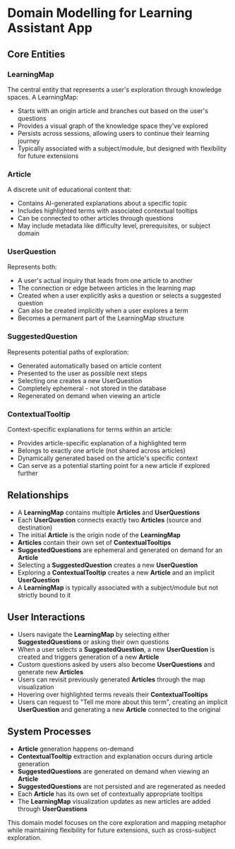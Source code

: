 # Domain Modelling for Learning Assistant App

## Core Entities

### LearningMap

The central entity that represents a user's exploration through knowledge spaces. A LearningMap:

- Starts with an origin article and branches out based on the user's questions
- Provides a visual graph of the knowledge space they've explored
- Persists across sessions, allowing users to continue their learning journey
- Typically associated with a subject/module, but designed with flexibility for future extensions

### Article

A discrete unit of educational content that:

- Contains AI-generated explanations about a specific topic
- Includes highlighted terms with associated contextual tooltips
- Can be connected to other articles through questions
- May include metadata like difficulty level, prerequisites, or subject domain

### UserQuestion

Represents both:

- A user's actual inquiry that leads from one article to another
- The connection or edge between articles in the learning map
- Created when a user explicitly asks a question or selects a suggested question
- Can also be created implicitly when a user explores a term
- Becomes a permanent part of the LearningMap structure

### SuggestedQuestion

Represents potential paths of exploration:

- Generated automatically based on article content
- Presented to the user as possible next steps
- Selecting one creates a new UserQuestion
- Completely ephemeral - not stored in the database
- Regenerated on demand when viewing an article

### ContextualTooltip

Context-specific explanations for terms within an article:

- Provides article-specific explanation of a highlighted term
- Belongs to exactly one article (not shared across articles)
- Dynamically generated based on the article's specific context
- Can serve as a potential starting point for a new article if explored further

## Relationships

- A **LearningMap** contains multiple **Articles** and **UserQuestions**
- Each **UserQuestion** connects exactly two **Articles** (source and destination)
- The initial **Article** is the origin node of the **LearningMap**
- **Articles** contain their own set of **ContextualTooltips**
- **SuggestedQuestions** are ephemeral and generated on demand for an **Article**
- Selecting a **SuggestedQuestion** creates a new **UserQuestion**
- Exploring a **ContextualTooltip** creates a new **Article** and an implicit **UserQuestion**
- A **LearningMap** is typically associated with a subject/module but not strictly bound to it

## User Interactions

- Users navigate the **LearningMap** by selecting either **SuggestedQuestions** or asking their own questions
- When a user selects a **SuggestedQuestion**, a new **UserQuestion** is created and triggers generation of a new **Article**
- Custom questions asked by users also become **UserQuestions** and generate new **Articles**
- Users can revisit previously generated **Articles** through the map visualization
- Hovering over highlighted terms reveals their **ContextualTooltips**
- Users can request to "Tell me more about this term", creating an implicit **UserQuestion** and generating a new **Article** connected to the original

## System Processes

- **Article** generation happens on-demand
- **ContextualTooltip** extraction and explanation occurs during article generation
- **SuggestedQuestions** are generated on demand when viewing an **Article**
- **SuggestedQuestions** are not persisted and are regenerated as needed
- Each **Article** has its own set of contextually appropriate tooltips
- The **LearningMap** visualization updates as new articles are added through **UserQuestions**

This domain model focuses on the core exploration and mapping metaphor while maintaining flexibility for future extensions, such as cross-subject exploration.
